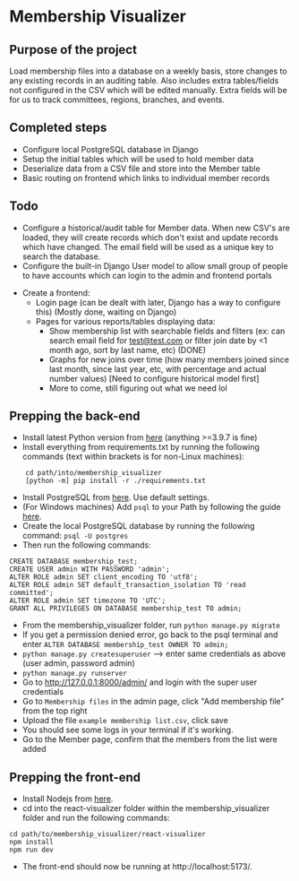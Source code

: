 
# Membership Visualizer

## Purpose of the project
Load membership files into a database on a weekly basis, store changes to any existing records in an auditing table. Also includes extra tables/fields not configured in the CSV which will be edited manually. Extra fields will be for us to track committees, regions, branches, and events.

## Completed steps
- Configure local PostgreSQL database in Django
- Setup the initial tables which will be used to hold member data
- Deserialize data from a CSV file and store into the Member table
- Basic routing on frontend which links to individual member records

## Todo
- Configure a historical/audit table for Member data. When new CSV's are loaded, they will create records which don't exist and update records which have changed. The email field will be used as a unique key to search the database.
- Configure the built-in Django User model to allow small group of people to have accounts which can login to the admin and frontend portals
* Create a frontend:
    * Login page (can be dealt with later, Django has a way to configure this) (Mostly done, waiting on Django)
    * Pages for various reports/tables displaying data:
        * Show membership list with searchable fields and filters (ex: can search email field for test@test.com or filter join date by <1 month ago, sort by last name, etc) (DONE)
        * Graphs for new joins over time (how many members joined since last month, since last year, etc, with percentage and actual number values) [Need to configure historical model first]
        * More to come, still figuring out what we need lol

## Prepping the back-end
- Install latest Python version from [here](https://www.python.org/downloads/) (anything >=3.9.7 is fine)
- Install everything from requirements.txt by running the following commands (text within brackets is for non-Linux machines):
```
    cd path/into/membership_visualizer 
    [python -m] pip install -r ./requirements.txt
   ```

- Install PostgreSQL from [here](https://www.postgresql.org/download/). Use default settings.
- (For Windows machines) Add `psql` to your Path by following the guide [here](https://www.commandprompt.com/education/how-to-set-windows-path-for-postgres-tools/).
- Create the local PostgreSQL database by running the following command:
`psql -U postgres`
- Then run the following commands:
```
CREATE DATABASE membership_test;
CREATE USER admin WITH PASSWORD 'admin';
ALTER ROLE admin SET client_encoding TO 'utf8';
ALTER ROLE admin SET default_transaction_isolation TO 'read committed';
ALTER ROLE admin SET timezone TO 'UTC';
GRANT ALL PRIVILEGES ON DATABASE membership_test TO admin;
```
* From the membership_visualizer folder, run `python manage.py migrate`
* If you get a permission denied error, go back to the psql terminal and enter `ALTER DATABASE membership_test OWNER TO admin;`
* `python manage.py createsuperuser` --> enter same credentials as above (user admin, password admin)
* `python manage.py runserver`
* Go to http://127.0.0.1:8000/admin/ and login with the super user credentials
* Go to `Membership files` in the admin page, click "Add membership file" from the top right
* Upload the file `example membership list.csv`, click save
* You should see some logs in your terminal if it's working. 
* Go to the Member page, confirm that the members from the list were added
## Prepping the front-end
- Install Nodejs from [here](https://nodejs.org/en).
- cd into the react-visualizer folder within the membership_visualizer folder and run the following commands:
``` 
cd path/to/membership_visualizer/react-visualizer
npm install
npm run dev
 ```
 - The front-end should now be running at http://localhost:5173/. 
